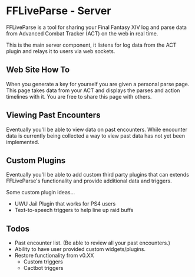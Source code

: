 # FFLiveParse - Server

FFLiveParse is a tool for sharing your Final Fantasy XIV log and parse data from Advanced Combat Tracker (ACT) on the web in real time.

This is the main server component, it listens for log data from the ACT plugin and relays it to users via web sockets.


## Web Site How To

When you generate a key for yourself you are given a personal parse page. This page takes data from your ACT and displays the parses and action timelines with it. You are free to share this page with others.


## Viewing Past Encounters

Eventually you'll be able to view data on past encounters. While encounter data is currently being collected a way to view past data has not yet been implemented.


## Custom Plugins

Eventually you'll be able to add custom third party plugins that can extends FFLiveParse's functionality and provide additional data and triggers.

Some custom plugin ideas...

- UWU Jail Plugin that works for PS4 users
- Text-to-speech triggers to help line up raid buffs


## Todos

- Past encounter list. (Be able to review all your past encounters.)
- Ability to have user provided custom widgets/plugins.
- Restore functionality from v0.XX
    - Custom triggers
    - Cactbot triggers